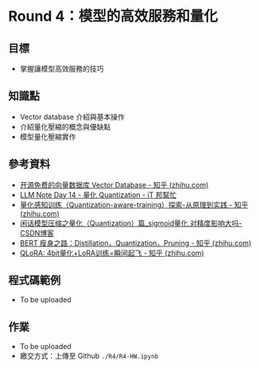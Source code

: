 # Round 4：模型的高效服務和量化


## 目標
- 掌握讓模型高效服務的技巧

## 知識點
- Vector database 介紹與基本操作
- 介紹量化壓縮的概念與優缺點
- 模型量化壓縮實作

## 參考資料
- [开源免费的向量数据库 Vector Database - 知乎 (zhihu.com)](https://zhuanlan.zhihu.com/p/667534584)
- [LLM Note Day 14 - 量化 Quantization - iT 邦幫忙](https://ithelp.ithome.com.tw/articles/10330372)
- [量化感知训练（Quantization-aware-training）探索-从原理到实践 - 知乎 (zhihu.com)](https://zhuanlan.zhihu.com/p/548174416)
- [闲话模型压缩之量化（Quantization）篇_sigmoid量化 对精度影响大吗-CSDN博客](https://blog.csdn.net/jinzhuojun/article/details/106955059)
- [BERT 瘦身之路：Distillation，Quantization，Pruning - 知乎 (zhihu.com)](https://zhuanlan.zhihu.com/p/86900556)
- [QLoRA: 4bit量化+LoRA训练=瞬间起飞 - 知乎 (zhihu.com)](https://zhuanlan.zhihu.com/p/634256206)

## 程式碼範例
- To be uploaded

## 作業
- To be uploaded
- 繳交方式：上傳至 Github `./R4/R4-HW.ipynb`